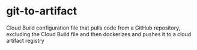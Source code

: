 # git-to-artifact
Cloud Build configuration file that pulls code from a GitHub repository, excluding the Cloud Build file and then dockerizes and pushes it to a cloud artifact registry
